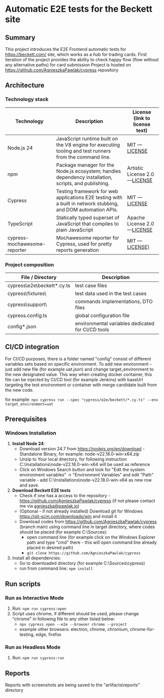 # Automatic E2E tests for the Beckett site

## Summary

This project introduces the E2E Frontend automatic tests for https://beckett.com/ site, which works as a hub for trading cards.
First iteration of the project provides the ability to check happy flow (flow without any alternative paths) for card submission
Project is hosted on https://github.com/AgnieszkaPawlak/cypress repository

## Architecture

### Technology stack


| Technology                   | Description                                                                                                   | License (link to license text)                                                                |
| ---------------------------- | ------------------------------------------------------------------------------------------------------------- | --------------------------------------------------------------------------------------------- |
| Node.js 24                   | JavaScript runtime built on the V8 engine for executing tooling and test runners from the command line.       | MIT —[LICENSE](https://github.com/nodejs/node/blob/main/LICENSE)                             |
| npm                          | Package manager for the Node.js ecosystem; handles dependency installation, scripts, and publishing.          | Artistic License 2.0 —[LICENSE](https://github.com/npm/cli/blob/latest/LICENSE)              |
| Cypress                      | Testing framework for web applications E2E testing with a built in network stubbing, and DOM automation APIs. | MIT —[LICENSE](https://github.com/cypress-io/cypress/blob/develop/LICENSE)                   |
| TypeScript                   | Statically typed superset of JavaScript that compiles to plain JavaScript                                     | Apache License 2.0 —[LICENSE](https://github.com/microsoft/TypeScript/blob/main/LICENSE.txt) |
| cypress-mochawesome-reporter | Mochawesome reporter for Cypress, used for pretty reports generation                                          | MIT —[LICENSE)](https://github.com/LironEr/cypress-mochawesome-reporter/blob/main/LICENSE)   |

### Project composition


| File / Directory            | Description                                       |
| --------------------------- | ------------------------------------------------- |
| cypress\e2e\beckett\*.cy.ts | test case files                                   |
| cypress\fixtures\           | test data used in the test cases                  |
| cypress\support\            | commands implementations, DTO files               |
| cypress.config.ts           | global configuration file                         |
| config\*.json               | environmental variables dedicated for CI/CD tools |

## CI/CD integration

For CI/CD purposes, there is a folder named "config" consist of different variables sets based on specific environment.
To add new environment - just add new file (for example uat.json) and change target_environment to the new designated value. This way when creating docker container, this file can be injected by CI/CD tool (for example Jenkins) with baseUrl targeting the test environment or container with merge candidate built from the new code.

for example: `npx cypress run --spec "cypress/e2e/beckett/*.cy.ts" --env target_environment=uat`

## Prerequisites

### Windows Installation

1. **Install Node 24**:
   - Download version 24.7 from https://nodejs.org/en/download - Standalone Binary, for example: node-v22.18.0-win-x64.zip
   - Unzip to Your local directory, for following instruction C:\Installations\node-v22.18.0-win-x64 will be used as reference
   - Click on Windows Search button and look for "Edit the system environment variables" -> "Environment Variables" and edit "Path" variable - add C:\Installations\node-v22.18.0-win-x64 as new row and save.
2. **Download Beckett E2E tests**
   - Check if one has a access to the repository - https://github.com/AgnieszkaPawlak/cypress (if not please contact me via agnieszka@pawlak.io)
   - (Optional - if not already installed) Download git for Windows https://git-scm.com/downloads/win and install it
   - Download codes from https://github.com/AgnieszkaPawlak/cypress (branch main) using command line in target directory, where codes should be placed (for example C:\Sources\):
     - open command line (for example click on the Windows Explorer path and type "cmd" there - this will open command line already placed in desired path)
     - `git clone https://github.com/AgnieszkaPawlak/cypress`
3. Install all dependencies:
   - Go to downloaded directory (for example C:\Sources\cypress)
   - run from command line: `npm install`

## Run scripts

### Run as Interactive Mode

1. Run: `npm run cypress:open`
2. Script uses chrome, if different should be used, please change "chrome" in following file to any other listed below:
   - `npx cypress open --e2e --browser chrome --project`
   - example other browsers: electron, chrome, chromium, chrome-for-testing, edge, firefox

### Run as Headless Mode

1. Run: `npm run cypress:run`

## Reports

Reports with screenshots are being saved to the "artifacts\reports\" directory
